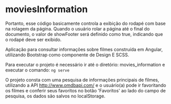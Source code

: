 # moviesInformation

Portanto, esse código basicamente controla a exibição do rodapé com base na rolagem da página. Quando o usuário rolar a página até o final do documento, o valor de showFooter será definido como true, indicando que o rodapé deve ser exibido.

Aplicação para consultar informações sobre filmes construída em Angular, utilizando Bootstrap como componente de Design E SCSS.

Para executar o projeto é necessário ir até o diretório: movies_information e executar o comando: ```ng serve```

O projeto consta com uma pesquisa de informações principais de filmes, utilizando a API http://www.omdbapi.com/ e o usuário(a) pode ir favoritando os filmes e conferir seus favoritos no botão 'Favoritos' ao lado do campo de pesquisa, os dados são salvos no localStorage.
